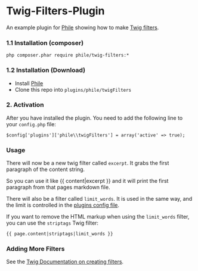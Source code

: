Twig-Filters-Plugin
===================

An example plugin for [Phile](https://github.com/PhileCMS/Phile) showing how to make [Twig filters](http://twig.sensiolabs.org/doc/advanced.html#filters).

### 1.1 Installation (composer)
```
php composer.phar require phile/twig-filters:*
```
### 1.2 Installation (Download)

* Install [Phile](https://github.com/PhileCMS/Phile)
* Clone this repo into `plugins/phile/twigFilters`

### 2. Activation

After you have installed the plugin. You need to add the following line to your `config.php` file:

```
$config['plugins']['phile\\twigFilters'] = array('active' => true);
```

### Usage

There will now be a new twig filter called `excerpt`. It grabs the first paragraph of the content string.

So you can use it like {{ content|excerpt }} and it will print the first paragraph from that pages markdown file.

There will also be a filter called `limit_words`. It is used in the same way, and the limit is controlled in the [plugins config file](https://github.com/PhileCMS/Twig-Filters-Plugin/blob/master/config.php#L3).

If you want to remove the HTML markup when using the `limit_words` filter, you can use the `striptags` Twig filter:
```
{{ page.content|striptags|limit_words }}
```

### Adding More Filters

See the [Twig Documentation on creating filters](http://twig.sensiolabs.org/doc/advanced.html#filters).

